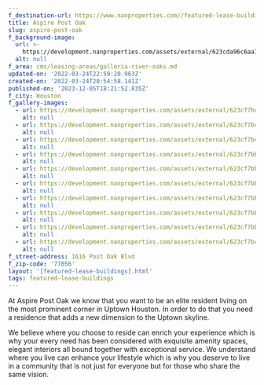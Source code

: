 ```yaml
---
f_destination-url: https://www.nanproperties.com//featured-lease-buildings/aspire-post-oak
title: Aspire Post Oak
slug: aspire-post-oak
f_background-image:
  url: >-
    https://development.nanproperties.com/assets/external/623cda96c6aa7111febabdb3_screen20shot202022-03-2420at203.54.41%20PM.png
  alt: null
f_area: cms/leasing-areas/galleria-river-oaks.md
updated-on: '2022-03-24T22:59:20.963Z'
created-on: '2022-03-24T20:54:58.141Z'
published-on: '2023-12-05T18:21:52.835Z'
f_city: Houston
f_gallery-images:
  - url: https://development.nanproperties.com/assets/external/623cf7bc1da452c563206885_download202.jpeg
    alt: null
  - url: https://development.nanproperties.com/assets/external/623cf7bc09eac395bd6f8409_download2011.jpeg
    alt: null
  - url: https://development.nanproperties.com/assets/external/623cf7bcb4be5433695091e6_download2010.jpeg
    alt: null
  - url: https://development.nanproperties.com/assets/external/623cf7bba413515cef5a2ac6_download209.jpeg
    alt: null
  - url: https://development.nanproperties.com/assets/external/623cf7bb8743a5db4052e7c6_download208.jpeg
    alt: null
  - url: https://development.nanproperties.com/assets/external/623cf7bb87751e78c6e1a587_download207.jpeg
    alt: null
  - url: https://development.nanproperties.com/assets/external/623cf7bb338f1020f02c54f2_download206.jpeg
    alt: null
  - url: https://development.nanproperties.com/assets/external/623cf7bb6a7afb5f2e71b58d_download205.jpeg
    alt: null
  - url: https://development.nanproperties.com/assets/external/623cf7bb7a4f60799df9520e_download204.jpeg
    alt: null
  - url: https://development.nanproperties.com/assets/external/623cf7bc09eac30ce96f8408_download203.jpeg
    alt: null
f_street-address: 1616 Post Oak Blvd
f_zip-code: '77056'
layout: '[featured-lease-buildings].html'
tags: featured-lease-buildings
---
```


At Aspire Post Oak we know that you want to be an elite resident living on the most prominent corner in Uptown Houston. In order to do that you need a residence that adds a new dimension to the Uptown skyline.[](https://aspirepostoak.prospectportal.com/Apartments/module/application_authentication/)

We believe where you choose to reside can enrich your experience which is why your every need has been considered with exquisite amenity spaces, elegant interiors all bound together with exceptional service. We understand where you live can enhance your lifestyle which is why you deserve to live in a community that is not just for everyone but for those who share the same vision.
